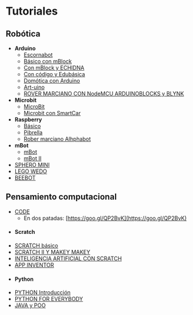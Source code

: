 # Tutoriales

## Robótica

* **Arduino**
  * [Escornabot](https://catedu.github.io/escornabots-curso/)
  * [Básico con mBlock](https://catedu.github.io/ensena-pensamiento-computacional-con-arduino/)
  * [Con mBlock y ECHIDNA](https://catedu.github.io/programa-arduino-con-echidna/)
  * [Con código y Edubásica](https://catedu.github.io/programa-arduino-mediante-codigo/)
  * [Domótica con Arduino](https://catedu.github.io/domotica-con-arduino/)
  * [Art-uino](https://catedu.github.io/art-uino/)
  * [ROVER MARCIANO CON NodeMCU ARDUINOBLOCKS y BLYNK](https://catedu.github.io/Rover-arduino/)
* **Microbit**
  * [MicroBit](https://catedu.github.io/microbit-curso/)
  * [Microbit con SmartCar](https://catedu.github.io/smartcar-micro-bit/)
* **Raspberry**
  * [Básico](https://catedu.github.io/raspberry-muy-basico/)
  * [Pibrella](https://catedu.github.io/pibrella/)
  * [Rober marciano Alhphabot](https://catedu.github.io/rover-marciano-alphabot/)
* **mBot**
  * [mBot](https://catedu.github.io/robotica-educativa-con-mbot/)
  * [mBot II](https://catedu.github.io/robotica-educativa-con-mbot-II/)
* [SPHERO MINI](https://catedu.github.io/sphero-curso/)
* [LEGO WEDO](https://catedu.github.io/ensena-pensamiento-computacional-con-wego-wedo/)
* [BEEBOT](https://catedu.github.io/robotica-en-infantil-con-bee-bot/)

## Pensamiento computacional

* [CODE](https://catedu.github.io/curso-codeorg/)
  * En dos patadas: [https://goo.gl/QP2BvK](https://goo.gl/QP2BvK)
* #### Scratch
 * [SCRATCH básico](https://catedu.github.io/ensena-pensamiento-computacional-con-scratch/)
 * [SCRATCH II Y MAKEY MAKEY](https://catedu.github.io/scratch-avanzado-y-makey-makey/)
 * [INTELIGENCIA ARTIFICIAL CON SCRATCH](https://catedu.github.io/inteligencia-artificial-con-scratch/)
* [APP INVENTOR](https://catedu.github.io/app-inventor-course/)
* #### Python
 * [PYTHON Introducción](https://catedu.github.io/introduccion-a-python/)
 * [PYTHON FOR EVERYBODY](https://catedu.github.io/python-for-person-in-everybody/)
* [JAVA y POO](https://catedu.github.io/poo-java/)

